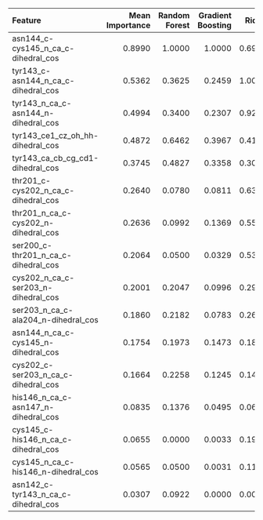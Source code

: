 | Feature                             |   Mean Importance |   Random Forest |   Gradient Boosting |   Ridge |
|:------------------------------------|------------------:|----------------:|--------------------:|--------:|
| asn144_c-cys145_n_ca_c-dihedral_cos |            0.8990 |          1.0000 |              1.0000 |  0.6971 |
| tyr143_c-asn144_n_ca_c-dihedral_cos |            0.5362 |          0.3625 |              0.2459 |  1.0000 |
| tyr143_n_ca_c-asn144_n-dihedral_cos |            0.4994 |          0.3400 |              0.2307 |  0.9274 |
| tyr143_ce1_cz_oh_hh-dihedral_cos    |            0.4872 |          0.6462 |              0.3967 |  0.4186 |
| tyr143_ca_cb_cg_cd1-dihedral_cos    |            0.3745 |          0.4827 |              0.3358 |  0.3049 |
| thr201_c-cys202_n_ca_c-dihedral_cos |            0.2640 |          0.0780 |              0.0811 |  0.6329 |
| thr201_n_ca_c-cys202_n-dihedral_cos |            0.2636 |          0.0992 |              0.1369 |  0.5547 |
| ser200_c-thr201_n_ca_c-dihedral_cos |            0.2064 |          0.0500 |              0.0329 |  0.5362 |
| cys202_n_ca_c-ser203_n-dihedral_cos |            0.2001 |          0.2047 |              0.0996 |  0.2961 |
| ser203_n_ca_c-ala204_n-dihedral_cos |            0.1860 |          0.2182 |              0.0783 |  0.2615 |
| asn144_n_ca_c-cys145_n-dihedral_cos |            0.1754 |          0.1973 |              0.1473 |  0.1817 |
| cys202_c-ser203_n_ca_c-dihedral_cos |            0.1664 |          0.2258 |              0.1245 |  0.1490 |
| his146_n_ca_c-asn147_n-dihedral_cos |            0.0835 |          0.1376 |              0.0495 |  0.0634 |
| cys145_c-his146_n_ca_c-dihedral_cos |            0.0655 |          0.0000 |              0.0033 |  0.1933 |
| cys145_n_ca_c-his146_n-dihedral_cos |            0.0565 |          0.0500 |              0.0031 |  0.1163 |
| asn142_c-tyr143_n_ca_c-dihedral_cos |            0.0307 |          0.0922 |              0.0000 |  0.0000 |
